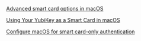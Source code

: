 

[Advanced smart card options in macOS](https://support.apple.com/guide/deployment/advanced-smart-card-options-dep7b2ede1e3/web)

[Using Your YubiKey as a Smart Card in macOS](https://support.yubico.com/hc/en-us/articles/360016649059-Using-Your-YubiKey-as-a-Smart-Card-in-macOS)

[Configure macOS for smart card-only authentication](https://support.apple.com/en-us/HT208372)
